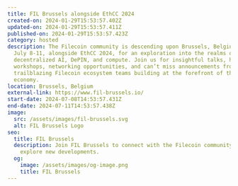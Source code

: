 ```yaml
---
title: FIL Brussels alongside EthCC 2024
created-on: 2024-01-29T15:53:57.402Z
updated-on: 2024-01-29T15:53:57.411Z
published-on: 2024-01-29T15:53:57.423Z
category: hosted
description: The Filecoin community is descending upon Brussels, Belgium from
  July 8-11, alongside EthCC 2024, for an exploration into the realms of
  decentralized AI, DePIN, and compute. Join us for insightful talks, hands-on
  workshops, networking opportunities, and can’t miss announcements from
  trailblazing Filecoin ecosystem teams building at the forefront of the data
  economy.
location: Brussels, Belgium
external-link: https://www.fil-brussels.io/
start-date: 2024-07-08T14:53:57.431Z
end-date: 2024-07-11T14:53:57.438Z
image:
  src: /assets/images/fil-brussels.svg
  alt: FIL Brussels Logo
seo:
  title: FIL Brussels
  description: Join FIL Brussels to connect with the Filecoin community and
    explore new developments.
  og:
    image: /assets/images/og-image.png
    title: FIL Brussels
---
```

